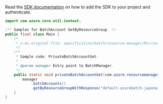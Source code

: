 Read the [SDK documentation](https://github.com/Azure/azure-sdk-for-java/blob/azure-resourcemanager-batch_1.0.0/sdk/batch/azure-resourcemanager-batch/README.md) on how to add the SDK to your project and authenticate.

```java
import com.azure.core.util.Context;

/** Samples for BatchAccount GetByResourceGroup. */
public final class Main {
    /*
     * x-ms-original-file: specification/batch/resource-manager/Microsoft.Batch/stable/2022-01-01/examples/PrivateBatchAccountGet.json
     */
    /**
     * Sample code: PrivateBatchAccountGet.
     *
     * @param manager Entry point to BatchManager.
     */
    public static void privateBatchAccountGet(com.azure.resourcemanager.batch.BatchManager manager) {
        manager
            .batchAccounts()
            .getByResourceGroupWithResponse("default-azurebatch-japaneast", "sampleacct", Context.NONE);
    }
}
```
